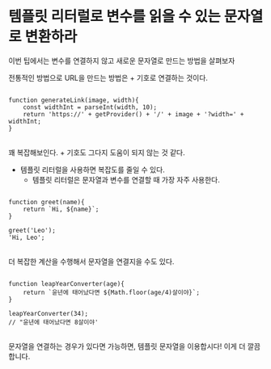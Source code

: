 # 템플릿 리터럴로 변수를 읽을 수 있는 문자열로 변환하라 

이번 팁에서는 변수를 연결하지 않고 새로운 문자열로 만드는 방법을 살펴보자 

전통적인 방법으로 URL을 만드는 방법은 + 기호로 연결하는 것이다. 
<pre>
<code>
function generateLink(image, width){
    const widthInt = parseInt(width, 10);
    return 'https://' + getProvider() + '/' + image + '?width=' + widthInt; 
}
</code>
</pre>


꽤 복잡해보인다. + 기호도 그다지 도움이 되지 않는 것 같다. 

* 템플릿 리터럴을 사용하면 복잡도를 줄일 수 있다. 
    * 템플릿 리터럴은 문자열과 변수를 연결할 때 가장 자주 사용한다. 

<pre>
<code>
function greet(name){
    return `Hi, ${name}`;
}

greet('Leo');
'Hi, Leo';
</code>
</pre>

더 복잡한 계산을 수행해서 문자열을 연결지을 수도 있다. 

<pre>
<code>
function leapYearConverter(age){
    return `윤년에 태어났다면 ${Math.floor(age/4)살이야}`;
}

leapYearConverter(34);
// "윤년에 태어났다면 8살이야'
</code>
</pre>

문자열을 연결하는 경우가 있다면 가능하면, 템플릿 문자열을 이용합시다! 이게 더 깔끔합니다. 